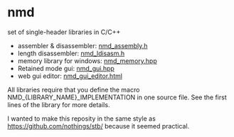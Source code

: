# nmd
set of single-header libraries in C/C++

- assembler & disassembler: [nmd_assembly.h](nmd_assembly.h)
- length disassembler: [nmd_ldisasm.h](nmd_ldisasm.h)
- memory library for windows: [nmd_memory.hpp](nmd_memory.hpp)
- Retained mode gui: [nmd_gui.hpp](nmd_gui.hpp)
- web gui editor: [nmd_gui_editor.html](nmd_gui_editor.html)

All libraries require that you define the macro NMD_{LIBRARY_NAME}_IMPLEMENTATION in one source file. See the first lines of the library for more details.

I wanted to make this reposity in the same style as https://github.com/nothings/stb/ because it seemed practical.
